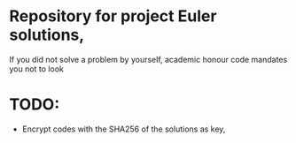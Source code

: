# Repository for project Euler solutions,
If you did not solve a problem by yourself, academic honour code mandates you not to look

# TODO:
* Encrypt codes with the SHA256 of the solutions as key,
